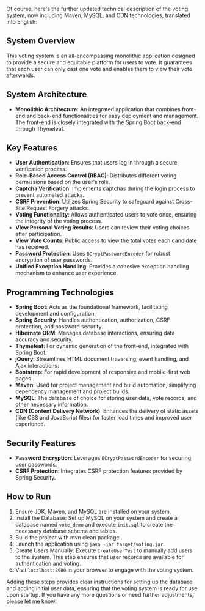 Of course, here's the further updated technical description of the voting system, now including Maven, MySQL, and CDN technologies, translated into English:

## System Overview

This voting system is an all-encompassing monolithic application designed to provide a secure and equitable platform for users to vote. It guarantees that each user can only cast one vote and enables them to view their vote afterwards.

## System Architecture

*   **Monolithic Architecture**: An integrated application that combines front-end and back-end functionalities for easy deployment and management. The front-end is closely integrated with the Spring Boot back-end through Thymeleaf.

## Key Features

*   **User Authentication**: Ensures that users log in through a secure verification process.
*   **Role-Based Access Control (RBAC)**: Distributes different voting permissions based on the user's role.
*   **Captcha Verification**: Implements captchas during the login process to prevent automated attacks.
*   **CSRF Prevention**: Utilizes Spring Security to safeguard against Cross-Site Request Forgery attacks.
*   **Voting Functionality**: Allows authenticated users to vote once, ensuring the integrity of the voting process.
*   **View Personal Voting Results**: Users can review their voting choices after participation.
*   **View Vote Counts**: Public access to view the total votes each candidate has received.
*   **Password Protection**: Uses `BCryptPasswordEncoder` for robust encryption of user passwords.
*   **Unified Exception Handling**: Provides a cohesive exception handling mechanism to enhance user experience.

## Programming Technologies

*   **Spring Boot**: Acts as the foundational framework, facilitating development and configuration.
*   **Spring Security**: Handles authentication, authorization, CSRF protection, and password security.
*   **Hibernate ORM**: Manages database interactions, ensuring data accuracy and security.
*   **Thymeleaf**: For dynamic generation of the front-end, integrated with Spring Boot.
*   **jQuery**: Streamlines HTML document traversing, event handling, and Ajax interactions.
*   **Bootstrap**: For rapid development of responsive and mobile-first web pages.
*   **Maven**: Used for project management and build automation, simplifying dependency management and project builds.
*   **MySQL**: The database of choice for storing user data, vote records, and other necessary information.
*   **CDN (Content Delivery Network)**: Enhances the delivery of static assets (like CSS and JavaScript files) for faster load times and improved user experience.

## Security Features

*   **Password Encryption**: Leverages `BCryptPasswordEncoder` for securing user passwords.
*   **CSRF Protection**: Integrates CSRF protection features provided by Spring Security.

## How to Run

1.  Ensure JDK, Maven, and MySQL are installed on your system.
2.  Install the Database: Set up MySQL on your system and create a database named `vote_demo` and execute `init.sql` to create the necessary database schema and tables.
3.  Build the project with mvn clean package .
4.  Launch the application using `java -jar target/voting.jar`.
5.  Create Users Manually: Execute `CreateUserTest` to manually add users to the system. This step ensures that user records are available for authentication and voting.
6.  Visit `localhost:8080` in your browser to engage with the voting system.

Adding these steps provides clear instructions for setting up the database and adding initial user data, ensuring that the voting system is ready for use upon startup. If you have any more questions or need further adjustments, please let me know!
